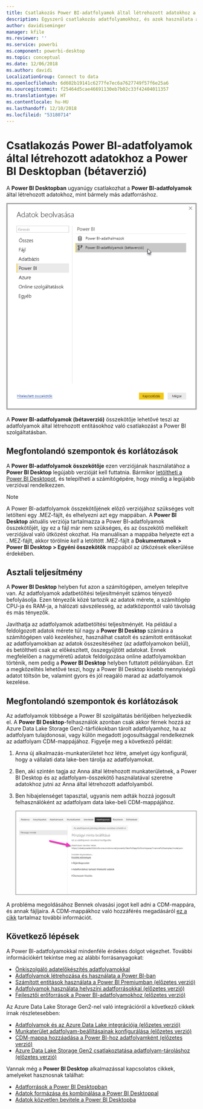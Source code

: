 ```yaml
---
title: Csatlakozás Power BI-adatfolyamok által létrehozott adatokhoz a Power BI Desktopban (bétaverzió)
description: Egyszerű csatlakozás adatfolyamokhoz, és azok használata a Power BI Desktopban
author: davidiseminger
manager: kfile
ms.reviewer: ''
ms.service: powerbi
ms.component: powerbi-desktop
ms.topic: conceptual
ms.date: 12/06/2018
ms.author: davidi
LocalizationGroup: Connect to data
ms.openlocfilehash: 6d602b19141c6277fe7ec6a7627749f57f6e25a6
ms.sourcegitcommit: f25464d5cae46691130eb7b02c33f42404011357
ms.translationtype: HT
ms.contentlocale: hu-HU
ms.lasthandoff: 12/10/2018
ms.locfileid: "53180714"
---
```

# <a name="connect-to-data-created-by-power-bi-dataflows-in-power-bi-desktop-beta"></a>Csatlakozás Power BI-adatfolyamok által létrehozott adatokhoz a Power BI Desktopban (bétaverzió)
A **Power BI Desktopban** ugyanúgy csatlakozhat a **Power BI-adatfolyamok** által létrehozott adatokhoz, mint bármely más adatforráshoz.

![Csatlakozás adatfolyamokhoz](media/desktop-connect-dataflows/connect-dataflows_01.png)

A **Power BI-adatfolyamok (bétaverzió)** összekötője lehetővé teszi az adatfolyamok által létrehozott entitásokhoz való csatlakozást a Power BI szolgáltatásban. 

## <a name="considerations-and-limitations"></a>Megfontolandó szempontok és korlátozások

A **Power BI-adatfolyamok összekötője** ezen verziójának használatához a **Power BI Desktop** legújabb verzióját kell futtatnia. Bármikor [letöltheti a Power BI Desktopot](desktop-get-the-desktop.md), és telepítheti a számítógépére, hogy mindig a legújabb verzióval rendelkezzen.  

> [!NOTE]
> A Power BI-adatfolyamok összekötőjének előző verziójához szükséges volt letölteni egy .MEZ-fájlt, és elhelyezni azt egy mappában. A **Power BI Desktop** aktuális verziója tartalmazza a Power BI-adatfolyamok összekötőjét, így ez a fájl már nem szükséges, és az összekötő mellékelt verziójával való ütközést okozhat. Ha manuálisan a mappába helyezte ezt a . MEZ-fájlt, akkor törölnie *kell* a letöltött .MEZ-fájlt a **Dokumentumok > Power BI Desktop > Egyéni összekötők** mappából az ütközések elkerülése érdekében. 

## <a name="desktop-performance"></a>Asztali teljesítmény
A **Power BI Desktop** helyben fut azon a számítógépen, amelyen telepítve van. Az adatfolyamok adatbetöltési teljesítményét számos tényező befolyásolja. Ezen tényezők közé tartozik az adatok mérete, a számítógép CPU-ja és RAM-ja, a hálózati sávszélesség, az adatközponttól való távolság és más tényezők.

Javíthatja az adatfolyamok adatbetöltési teljesítményét. Ha például a feldolgozott adatok mérete túl nagy a **Power BI Desktop** számára a számítógépen való kezeléshez, használhat csatolt és számított entitásokat az adatfolyamokban az adatok összesítéséhez (az adatfolyamokon belül), és betöltheti csak az előkészített, összegyűjtött adatokat. Ennek megfelelően a nagyméretű adatok feldolgozása online adatfolyamokban történik, nem pedig a **Power BI Desktop** helyben futtatott példányában. Ezt a megközelítés lehetővé teszi, hogy a Power BI Desktop kisebb mennyiségű adatot töltsön be, valamint gyors és jól reagáló marad az adatfolyamok kezelése.

## <a name="considerations-and-limitations"></a>Megfontolandó szempontok és korlátozások

Az adatfolyamok többsége a Power BI szolgáltatás bérlőjében helyezkedik el. A **Power BI Desktop**-felhasználók azonban csak akkor férnek hozzá az Azure Data Lake Storage Gen2-tárfiókokban tárolt adatfolyamhoz, ha az adatfolyam tulajdonosai, vagy külön megadott jogosultsággal rendelkeznek az adatfolyam CDM-mappájához. Figyelje meg a következő példát:

1.  Anna új alkalmazás-munkaterületet hoz létre, amelyet úgy konfigurál, hogy a vállalati data lake-ben tárolja az adatfolyamokat.
2.  Ben, aki szintén tagja az Anna által létrehozott munkaterületnek, a Power BI Desktop és az adatfolyam-összekötő használatával szeretne adatokhoz jutni az Anna által létrehozott adatfolyamból.
3.  Ben hibajelenséget tapasztal, ugyanis nem adták hozzá jogosult felhasználóként az adatfolyam data lake-beli CDM-mappájához.

    ![Hiba adatfolyam használatára tett kísérlet esetén](media/service-dataflows-configure-workspace-storage-settings/dataflow-storage-settings_08.jpg)

A probléma megoldásához Bennek olvasási jogot kell adni a CDM-mappára, és annak fájljaira. A CDM-mappákhoz való hozzáférés megadásáról [ez a cikk](https://go.microsoft.com/fwlink/?linkid=2029121) tartalmaz további információt.




## <a name="next-steps"></a>Következő lépések
A Power BI-adatfolyamokkal mindenféle érdekes dolgot végezhet. További információkért tekintse meg az alábbi forrásanyagokat:

* [Önkiszolgáló adatelőkészítés adatfolyamokkal](service-dataflows-overview.md)
* [Adatfolyamok létrehozása és használata a Power BI-ban](service-dataflows-create-use.md)
* [Számított entitások használata a Power BI Premiumban (előzetes verzió)](service-dataflows-computed-entities-premium.md)
* [Adatfolyamok használata helyszíni adatforrásokkal (előzetes verzió)](service-dataflows-on-premises-gateways.md)
* [Fejlesztői erőforrások a Power BI-adatfolyamokhoz (előzetes verzió)](service-dataflows-developer-resources.md)

Az Azure Data Lake Storage Gen2-nel való integrációról a következő cikkek írnak részletesebben:

* [Adatfolyamok és az Azure Data Lake integrációja (előzetes verzió)](service-dataflows-azure-data-lake-integration.md)
* [Munkaterület adatfolyam-beállításainak konfigurálása (előzetes verzió)](service-dataflows-configure-workspace-storage-settings.md)
* [CDM-mappa hozzáadása a Power BI-hoz adatfolyamként (előzetes verzió)](service-dataflows-add-cdm-folder.md)
* [Azure Data Lake Storage Gen2 csatlakoztatása adatfolyam-tároláshoz (előzetes verzió)](service-dataflows-connect-azure-data-lake-storage-gen2.md)

Vannak még a **Power BI Desktop** alkalmazással kapcsolatos cikkek, amelyeket hasznosnak találhat:

* [Adatforrások a Power BI Desktopban](desktop-data-sources.md)
* [Adatok formázása és kombinálása a Power BI Desktoppal](desktop-shape-and-combine-data.md)
* [Adatok közvetlen bevitele a Power BI Desktopba](desktop-enter-data-directly-into-desktop.md)   

